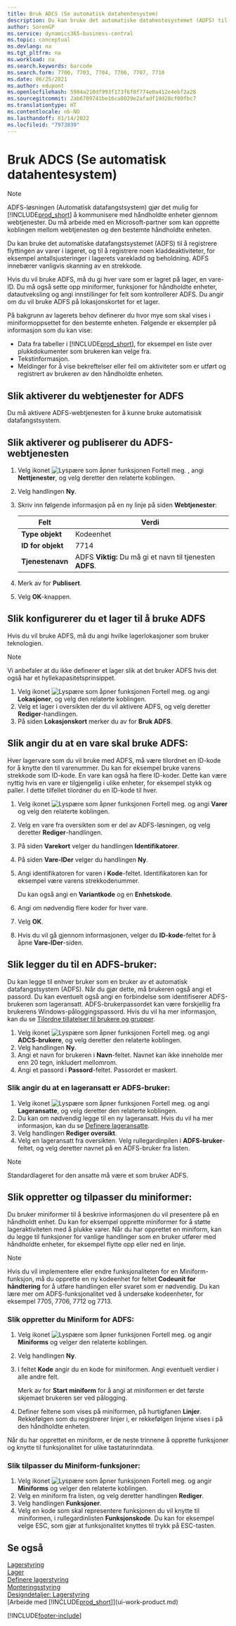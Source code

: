 ```yaml
---
title: Bruk ADCS (Se automatisk datahentesystem)
description: Du kan bruke det automatiske datahentesystemet (ADFS) til å registrere flytting av varer i lageret, og til å registrere enkelte journalaktiviteter.
author: SorenGP
ms.service: dynamics365-business-central
ms.topic: conceptual
ms.devlang: na
ms.tgt_pltfrm: na
ms.workload: na
ms.search.keywords: barcode
ms.search.form: 7700, 7703, 7704, 7706, 7707, 7710
ms.date: 06/25/2021
ms.author: edupont
ms.openlocfilehash: 5904a210df993f173f6f0f774e0a412e4ebf2a28
ms.sourcegitcommit: 2ab6709741be16ca8029e2afadf19d28cf00fbc7
ms.translationtype: HT
ms.contentlocale: nb-NO
ms.lasthandoff: 01/14/2022
ms.locfileid: "7973839"
---
```

# <a name="use-automated-data-capture-systems-adcs"></a>Bruk ADCS (Se automatisk datahentesystem)

> [!NOTE]
> ADFS-løsningen (Automatisk datafangstsystem) gjør det mulig for [!INCLUDE[prod_short](includes/prod_short.md)] å kommunisere med håndholdte enheter gjennom webtjenester. Du må arbeide med en Microsoft-partner som kan opprette koblingen mellom webtjenesten og den bestemte håndholdte enheten. 

Du kan bruke det automatiske datafangstsystemet (ADFS) til å registrere flyttingen av varer i lageret, og til å registrere noen kladdeaktiviteter, for eksempel antallsjusteringer i lagerets varekladd og beholdning. ADFS innebærer vanligvis skanning av en strekkode.

Hvis du vil bruke ADFS, må du gi hver vare som er lagret på lager, en vare-ID. Du må også sette opp miniformer, funksjoner for håndholdte enheter, datautveksling og angi innstillinger for felt som kontrollerer ADFS. Du angir om du vil bruke ADFS på lokasjonskortet for et lager.

På bakgrunn av lagerets behov definerer du hvor mye som skal vises i miniformoppsettet for den bestemte enheten. Følgende er eksempler på informasjon som du kan vise:  

- Data fra tabeller i [!INCLUDE[prod_short](includes/prod_short.md)], for eksempel en liste over plukkdokumenter som brukeren kan velge fra.  
- Tekstinformasjon.  
- Meldinger for å vise bekreftelser eller feil om aktiviteter som er utført og registrert av brukeren av den håndholdte enheten.

## <a name="to-enable-web-services-for-adcs"></a>Slik aktiverer du webtjenester for ADFS
Du må aktivere ADFS-webtjenesten for å kunne bruke automatisisk datafangstsystem.  

## <a name="to-enable-and-publish-the-adcs-web-service"></a>Slik aktiverer og publiserer du ADFS-webtjenesten  

1. Velg ikonet ![Lyspære som åpner funksjonen Fortell meg.](media/ui-search/search_small.png "Fortell hva du vil gjøre") , angi **Nettjenester**, og velg deretter den relaterte koblingen.
2. Velg handlingen **Ny**.  
3. Skriv inn følgende informasjon på en ny linje på siden **Webtjenester**:  

    |Felt|Verdi|  
    |---------------------------------|-----------|  
    |**Type objekt**|Kodeenhet|  
    |**ID for objekt**|7714|  
    |**Tjenestenavn**|ADFS **Viktig:** Du må gi et navn til tjenesten **ADFS**.|  

5. Merk av for **Publisert**.  
6. Velg **OK**-knappen.  

## <a name="to-set-up-a-warehouse-to-use-adcs"></a>Slik konfigurerer du et lager til å bruke ADFS  
Hvis du vil bruke ADFS, må du angi hvilke lagerlokasjoner som bruker teknologien.  

> [!NOTE]  
>  Vi anbefaler at du ikke definerer et lager slik at det bruker ADFS hvis det også har et hyllekapasitetsprinsippet.

1.  Velg ikonet ![Lyspære som åpner funksjonen Fortell meg.](media/ui-search/search_small.png "Fortell hva du vil gjøre") og angi **Lokasjoner**, og velg den relaterte koblingen.
2.  Velg et lager i oversikten der du vil aktivere ADFS, og velg deretter **Rediger**-handlingen.
3. På siden **Lokasjonskort** merker du av for **Bruk ADFS**.  

## <a name="to-specify-an-item-to-use-adcs"></a>Slik angir du at en vare skal bruke ADFS:  
Hver lagervare som du vil bruke med ADFS, må være tilordnet en ID-kode for å knytte den til varenummer. Du kan for eksempel bruke varens strekkode som ID-kode. En vare kan også ha flere ID-koder. Dette kan være nyttig hvis en vare er tilgjengelig i ulike enheter, for eksempel stykk og paller. I dette tilfellet tilordner du en ID-kode til hver.    

1.  Velg ikonet ![Lyspære som åpner funksjonen Fortell meg.](media/ui-search/search_small.png "Fortell hva du vil gjøre") og angi **Varer** og velg den relaterte koblingen.  
2.  Velg en vare fra oversikten som er del av ADFS-løsningen, og velg deretter **Rediger**-handlingen.
3. På siden **Varekort** velger du handlingen **Identifikatorer**.
4. På siden **Vare-IDer** velger du handlingen **Ny**.
5. Angi identifikatoren for varen i **Kode**-feltet. Identifikatoren kan for eksempel være varens strekkodenummer.  

    Du kan også angi en **Variantkode** og en **Enhetskode**.  

6. Angi om nødvendig flere koder for hver vare.
7. Velg **OK**.  
8.  Hvis du vil gå gjennom informasjonen, velger du **ID-kode**-feltet for å åpne **Vare-IDer**-siden.

## <a name="to-add-an-adcs-user"></a>Slik legger du til en ADFS-bruker:  
Du kan legge til enhver bruker som en bruker av et automatisk datafangstsystem (ADFS). Når du gjør dette, må brukeren også angi et passord. Du kan eventuelt også angi en forbindelse som identifiserer ADFS-brukeren som lageransatt. ADFS-brukerpassordet kan være forskjellig fra brukerens Windows-påloggingspassord. Hvis du vil ha mer informasjon, kan du se [Tilordne tillatelser til brukere og grupper](ui-define-granular-permissions.md).

1.  Velg ikonet ![Lyspære som åpner funksjonen Fortell meg.](media/ui-search/search_small.png "Fortell hva du vil gjøre") og angi **ADCS-brukere**, og velg deretter den relaterte koblingen.  
2. Velg handlingen **Ny**.  
3.  Angi et navn for brukeren i **Navn**-feltet. Navnet kan ikke inneholde mer enn 20 tegn, inkludert mellomrom.  
4.  Angi et passord i **Passord**-feltet. Passordet er maskert.  

### <a name="to-specify-that-a-warehouse-employee-is-an-adcs-user"></a>Slik angir du at en lageransatt er ADFS-bruker:  
1.  Velg ikonet ![Lyspære som åpner funksjonen Fortell meg.](media/ui-search/search_small.png "Fortell hva du vil gjøre") og angi **Lageransatte**, og velg deretter den relaterte koblingen.  
2.  Du kan om nødvendig legge til en ny lageransatt. Hvis du vil ha mer informasjon, kan du se [Definere lageransatte](warehouse-how-to-set-up-warehouse-employees.md).  
3.  Velg handlingen **Rediger oversikt**.  
4.  Velg en lageransatt fra oversikten. Velg rullegardinpilen i **ADFS-bruker**-feltet, og velg deretter navnet på en ADFS-bruker fra listen.  

> [!NOTE]  
>  Standardlageret for den ansatte må være et som bruker ADFS.

## <a name="to-create-and-customize-miniforms"></a>Slik oppretter og tilpasser du miniformer:
Du bruker miniformer til å beskrive informasjonen du vil presentere på en håndholdt enhet. Du kan for eksempel opprette miniformer for å støtte lageraktiviteten med å plukke varer. Når du har opprettet en miniform, kan du legge til funksjoner for vanlige handlinger som en bruker utfører med håndholdte enheter, for eksempel flytte opp eller ned en linje.  

> [!NOTE] 
> Hvis du vil implementere eller endre funksjonaliteten for en Miniform-funksjon, må du opprette en ny kodeenhet for feltet **Codeunit for håndtering** for å utføre handlingen eller svaret som er nødvendig. Du kan lære mer om ADFS-funksjonalitet ved å undersøke kodeenheter, for eksempel 7705, 7706, 7712 og 7713.  

### <a name="to-create-a-miniform-for-adcs"></a>Slik oppretter du Miniform for ADFS:  
1.  Velg ikonet ![Lyspære som åpner funksjonen Fortell meg.](media/ui-search/search_small.png "Fortell hva du vil gjøre") og angir **Miniforms** og velger den relaterte koblingen.  
2. Velg handlingen **Ny**.  
3.  I feltet **Kode** angir du en kode for miniformen. Angi eventuelt verdier i alle andre felt.  

    Merk av for **Start miniform** for å angi at miniformen er det første skjemaet brukeren ser ved pålogging.  

4.  Definer feltene som vises på miniformen, på hurtigfanen **Linjer**. Rekkefølgen som du registrerer linjer i, er rekkefølgen linjene vises i på den håndholdte enheten.  

Når du har opprettet en miniform, er de neste trinnene å opprette funksjoner og knytte til funksjonalitet for ulike tastaturinndata.  

### <a name="to-customize-miniform-functions"></a>Slik tilpasser du Miniform-funksjoner:  
1.  Velg ikonet ![Lyspære som åpner funksjonen Fortell meg.](media/ui-search/search_small.png "Fortell hva du vil gjøre") og angir **Miniforms** og velger den relaterte koblingen.  
2.  Velg en miniform fra listen, og velg deretter handlingen **Rediger**.  
3.  Velg handlingen **Funksjoner**.  
4.  Velg en kode som skal representere funksjonen du vil knytte til miniformen, i rullegardinlisten **Funksjonskode**. Du kan for eksempel velge ESC, som gjør at funksjonalitet knyttes til trykk på ESC-tasten.  

## <a name="see-also"></a>Se også  
[Lagerstyring](warehouse-manage-warehouse.md)  
[Lager](inventory-manage-inventory.md)  
[Definere lagerstyring](warehouse-setup-warehouse.md)     
[Monteringsstyring](assembly-assemble-items.md)    
[Designdetaljer: Lagerstyring](design-details-warehouse-management.md)  
[Arbeide med [!INCLUDE[prod_short](includes/prod_short.md)]](ui-work-product.md)


[!INCLUDE[footer-include](includes/footer-banner.md)]
